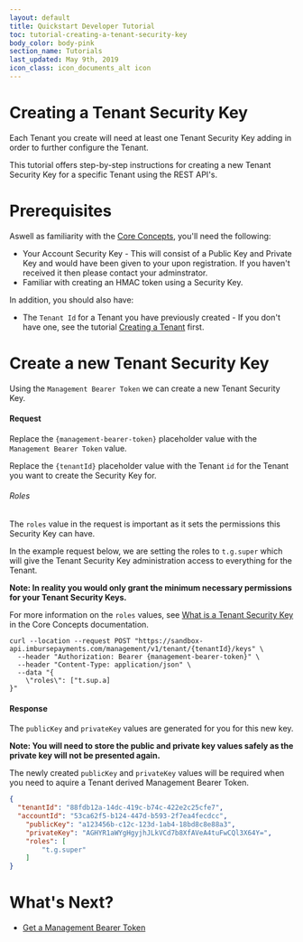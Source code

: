 ```yaml
---
layout: default
title: Quickstart Developer Tutorial
toc: tutorial-creating-a-tenant-security-key
body_color: body-pink
section_name: Tutorials
last_updated: May 9th, 2019
icon_class: icon_documents_alt icon
---
```

# Creating a Tenant Security Key
Each Tenant you create will need at least one Tenant Security Key adding in order to further configure the Tenant.

This tutorial offers step-by-step instructions for creating a new Tenant Security Key for a specific Tenant using the REST API's.

# Prerequisites
Aswell as familiarity with the [Core Concepts](/pages/guides/core-concepts), you'll need the following:

- Your Account Security Key - This will consist of a Public Key and Private Key and would have been given to your upon registration. If you haven't received it then please contact your adminstrator.
- Familiar with creating an HMAC token using a Security Key.

In addition, you should also have:
- The `Tenant Id` for a Tenant you have previously created - If you don't have one, see the tutorial [Creating a Tenant](/pages/tutorials/creating-a-tenant) first.

# Create a new Tenant Security Key
Using the `Management Bearer Token` we can create a new Tenant Security Key.

#### Request
Replace the `{management-bearer-token}` placeholder value with the `Management Bearer Token` value.

Replace the `{tenantId}` placeholder value with the Tenant `id` for the Tenant you want to create the Security Key for.

###### Roles
The `roles` value in the request is important as it sets the permissions this Security Key can have. 

In the example request below, we are setting the roles to `t.g.super` which will give the Tenant Security Key administration access to everything for the Tenant.

**Note: In reality you would only grant the minimum necessary permissions for your Tenant Security Keys.**

For more information on the `roles` values, see [What is a Tenant Security Key](/pages/guides/core-concepts/#what-is-a-tenant-security-key) in the Core Concepts documentation.

```curl
curl --location --request POST "https://sandbox-api.imbursepayments.com/management/v1/tenant/{tenantId}/keys" \
  --header "Authorization: Bearer {management-bearer-token}" \
  --header "Content-Type: application/json" \
  --data "{
	\"roles\": ["t.sup.a]
}"
```

#### Response
The `publicKey` and `privateKey` values are generated for you for this new key. 

**Note: You will need to store the public and private key values safely as the private key will not be presented again.**

The newly created `publicKey` and `privateKey` values will be required when you need to aquire a Tenant derived Management Bearer Token.

```json
{
  "tenantId": "88fdb12a-14dc-419c-b74c-422e2c25cfe7",
  "accountId": "53ca62f5-b124-447d-b593-2f7ea4fecdcc",
	"publicKey": "a123456b-c12c-123d-1ab4-18bd8c8e88a3",
	"privateKey": "AGHYR1aWYgHgyjhJLkVCd7b8XfAVeA4tuFwCQl3X64Y=",
    "roles": [
        "t.g.super"
    ]
}
```

# What's Next?
- [Get a Management Bearer Token](/pages/tutorials/get-management-bearer-token)
